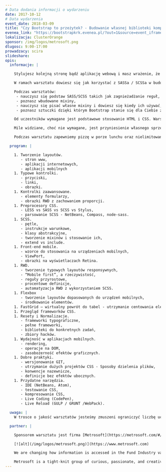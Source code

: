 ```yaml
---
# Data dodania informacji o wydarzeniu
date: 2017-10-12
# Data wydarzenia
event_date: 2018-03-09
title: "Czy Bootstrap to przeżytek? - Budowanie własnej biblioteki komponentów UI z wykorzystaniem SASS/SCSS"
evenea_link: "https://bootstrapkrk.evenea.pl/?out=1&source=event_iframe"
lokalizacja: ClusterOrange
sponsor: /img/logos/metrosoft.png
dlugosc: 9:00-17:00
prowadzacy: scira
slideshare:
opis:
  informacje: |

    Stylujesz kolejną stronę bądź aplikację webową i masz wrażenie, że N-ty raz robisz to samo? Bootstrap Ci nie leży, a grafik tak zaszalał z kontrolkami UI, że i tak trzeba to robić od podstaw? A może po prostu CSS przestaje Ci wystarczać?

    W ramach warsztatu dowiesz się jak korzystać z SASSa / SCSSa w budowie interfejsu użytkownika. Jakie techniki i metody zastosować w danym projekcie, aby pisać wydajnie i czytelnie. Które elementy HTMLa dają się bez problemu stylować, a walkę z którymi lepiej sobie darować?

    Podczas warsztatów:
     - nauczysz się podstaw SASS/SCSS takich jak zagnieżadżanie reguł, rozszerzanie klas,
     - poznasz wbudowane mixiny,
     - nauczysz się pisać własne mixiny i dowiesz się kiedy ich używać,
     - poznasz sztuczki dzięki którym Bootstrap stanie się dla Ciebie zbędny.

    Od uczestników wymagane jest podstawowe stosowanie HTML i CSS. Warsztaty skierowane są dla osób, które chciałyby poznać możliwości SASSa/SCSSa oraz tworzenia layoutów stron i aplikacji internetowych. Uczestnicy w trakcie zajęć korzystają z własnego sprzętu (do wygodnego korzystania z HTMLa, CSSa i SASSa wystarczy właściwie każdy komputer z systemem Windows, OSX lub Linux - wymagane GUI :)

    Mile widziane, choć nie wymagane, jest przyniesienie własnego sprzętu mobilnego (telefon / tablet), na którym będzie można testować tworzone layouty, efekty - alternatywą jest użycie WebDeveloper tools z Chrome, ale wiąże się to z pewnymi ograniczeniami.

    Podczas warsztatu zapewniemy pizzę w porze lunchu oraz nielimitowany dostęp do kawy, herbaty i wody.

  program: |

    1. Tworzenie layoutów.
       - stron www,
       - aplikacji internetowych,
       - aplikacji mobilnych
    1. Typowe kontrolki.
       - przyciski,
       - linki,
       - obrazki.
    1. Kontrolki zaawansowane.
       - elementy formularzy,
       - obrazki RWD z zachowaniem proporcji.
    1. Preprocesory CSS.
       - LESS vs SASS vs SCSS vs Stylus,
       - parsowanie SCSS - NetBeans, Compass, node-sass.
    1. SCSS.
       - pętle,
       - instrukcje warunkowe,
       - klasy abstrakcyjne,
       - tworzenie mixinów i stosowanie ich,
       - extend vs include.
    1. Front-end mobile.
       - wzorce do stosowania na urządzeniach mobilnych,
       - ViewPort,
       - obrazki na wyświetlaczach Retina.
    1. RWD.
       - tworzenie typowych layoutów responsywnych,
       - “Mobile first”, a rzeczywistość,
       - reguły przyrostowe,
       - procentowe definicje,
       - automatyzacja RWD z wykorzystaniem SCSS.
    1. Flexbox
       - tworzenie layoutów dopasowanych do urządzeń mobilnych,
       - środkowanie elementów.
    1. FastGrid – wirtualny powrót do tabel - utrzymanie centowania elementów.
    1. Przegląd frameworków CSS.
    1. Resety i Normalizacje.
       - frameworki typograficzne,
       - pełne frameworki,
       - biblioteki do konkretnych zadań,
       - zbiory hacków.
    1. Wydajność w aplikacjach mobilnych.
       - rendering,
       - operacje na DOM,
       - zasobożerność efektów graficznych.
    1. Dobre praktyki.
       - wersjonowanie GIT,
       - utrzymanie dużych projektów CSS - Sposoby dzielenia plików,
       - konwencje nazewnicze,
       - definicje bez efektów ubocznych.
    1. Przydatne narzędzia.
       - IDE (NetBeans, Atom),
       - testowanie CSS,
       - kompresowanie CSS,
       - Live Coding (CodePen),
       - Live Reload (GULP / GRUNT /WebPack).

  uwaga: |
    W trosce o jakość warsztatów jesteśmy zmuszeni ograniczyć liczbę uczestników. **Kwalifikacja odbywa się na podstawie odpowiedzi udzielonych w formularzu zgłoszeniowym oraz - w dalszym kroku - kolejności zgłoszeń.** Potwierdzenie udziału w warsztatach wraz z instrukcją przygotowania środowiska otrzymasz najpóźniej na 7 dni przed planowaną datą wydarzenia.

  partner: |

    Sponsorem warsztatu jest firma [Metrosoft](https://metrosoft.com/#/).

    [![alt](/img/logos/metrosoft.png)](https://www.metrosoft.com)

    We are changing how information is accessed in the Fund Industry value chain. By combining applicable leading edge technology with our knowledge and creativity, we are simplifying and automating business processes to reduce cost of investing and increase transparency. We are adding value globally.

    Metrosoft is a tight-knit group of curious, passionate, and creative professionals. We are open and collaborative. We use our collective industry experience and superior technical expertise to create compelling solutions on the Fundsphere® platform. We question everything.
---
```

